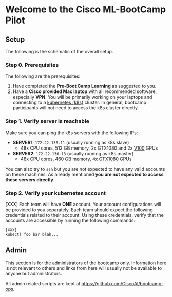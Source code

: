# Welcome to the Cisco ML-BootCamp Pilot

## Setup
The following is the schematic of the overall setup.

### Step 0. Prerequisites
The following are the prerequisites:

1. Have completed the __Pre-Boot Camp Learning__ as suggested to you.
2. Have a __Cisco provided Mac laptop__ with all recommended software, especially __VPN__.
You will be primarily working on your laptops
and connecting to a [kubernetes (k8s)](https://kubernetes.io/) cluster. In
general, bootcamp participants will not need to access the k8s cluster directly.

### Step 1. Verify server is reachable
Make sure you can ping the k8s servers with the following IPs:

- __SERVER1__: ```172.22.136.11``` (usually running as k8s slave)
    - 48x CPU cores, 512 GB memory, 2x GTX1080 and 2x [V100](https://www.nvidia.com/en-us/data-center/tesla-v100/) GPUs
- __SERVER2__: ```172.22.136.13``` (usually running as k8s master)
    - 48x CPU cores, 460 GB memory, 4x [GTX1080](https://www.nvidia.com/en-in/geforce/products/10series/geforce-gtx-1080/) GPUs

You can also try to ```ssh``` but you are not expected to have any valid accounts on
these machines. As already mentioned __you are not expected to access these
servers directly__.

### Step 2. Verify your kubernetes account
[XXX] Each team will have __ONE__ account.
Your account configurations will be provided to you separately.
Each team should expect the following credentials related to their account.
Using these credentials, verify that the accounts are accessible by running the
following commands:
```
[XXX]
kubectl foo bar blah...
```

## Admin
This section is for the administrators of the bootcamp only. Information here is
not relevant to others and links from here will usually not be available to
anyone but administrators.

All admin related scripts are kept at https://github.com/CiscoAI/bootcamp-ops.

